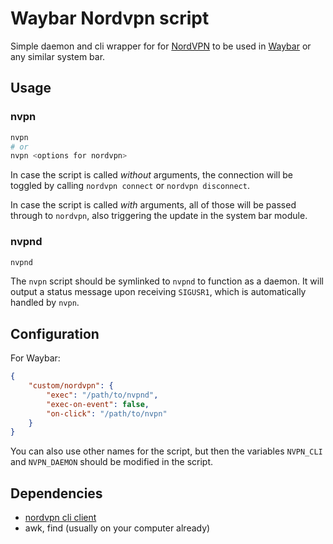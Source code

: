 # Waybar Nordvpn script

Simple daemon and cli wrapper for for [NordVPN](https://nordvpn.com/) to be
used in [Waybar](https://github.com/Alexays/Waybar) or any similar system bar.

## Usage

### nvpn

```sh
nvpn
# or
nvpn <options for nordvpn>
```

In case the script is called _without_ arguments, the connection will be toggled
by calling `nordvpn connect` or `nordvpn disconnect`.

In case the script is called _with_ arguments, all of those will be passed through to `nordvpn`, also
triggering the update in the system bar module.

### nvpnd

```sh
nvpnd
```

The `nvpn` script should be symlinked to `nvpnd` to function as a daemon. It
will output a status message upon receiving `SIGUSR1`, which is automatically
handled by `nvpn`.

## Configuration

For Waybar:
```json
{
    "custom/nordvpn": {
        "exec": "/path/to/nvpnd",
        "exec-on-event": false,
        "on-click": "/path/to/nvpn"
    }
}
```

You can also use other names for the script, but then the variables `NVPN_CLI`
and `NVPN_DAEMON` should be modified in the script.

## Dependencies
 - [nordvpn cli client](https://nordvpn.com/download/linux/)
 - awk, find (usually on your computer already)
